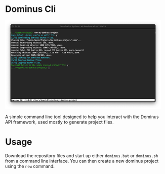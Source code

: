 # Dominus Cli

![Dominus CLI](screenshots/cli.png?raw=true "Dominus CLI")

A simple command line tool designed to help you interact with the Dominus API framework, used mostly to generate project files.

# Usage
Download the repository files and start up either `dominus.bat` or `dominus.sh` from a command line interface. You can then create a new dominus project using the `new` command.